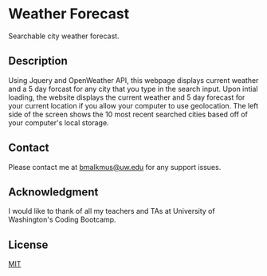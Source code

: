 

# Weather Forecast
Searchable city weather forecast.
## Description
Using Jquery and OpenWeather API, this webpage displays current weather and a 5 day forcast for any city that you type in the search input. Upon intial loading, the website displays the current weather and 5 day forecast for your current location if you allow your computer to use geolocation. The left side of the screen shows the 10 most recent searched cities based off of your computer's local storage. 
## Contact
Please contact me at bmalkmus@uw.edu for any support issues.
## Acknowledgment
I would like to thank of all my teachers and TAs at University of Washington's Coding Bootcamp. 

## License
[MIT](https://choosealicense.com/licenses/mit/)